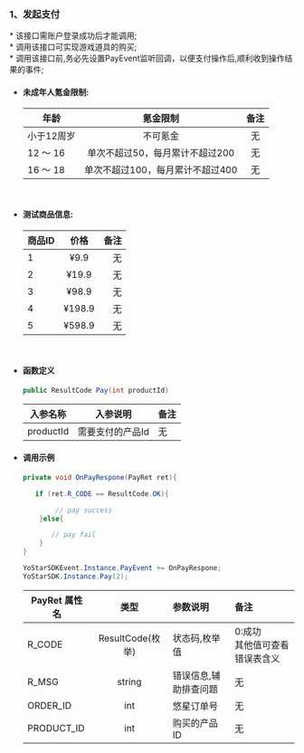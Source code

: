 ### 1、发起支付
\* 该接口需账户登录成功后才能调用;<br/>\* 调用该接口可实现游戏道具的购买;<br/>\* 调用该接口前,务必先设置PayEvent监听回调，以便支付操作后,顺利收到操作结果的事件;


- #### 未成年人氪金限制:
  年龄|氪金限制|备注|
  ---|:--:|:--:|
  小于12周岁|不可氪金|无|
  12 ～ 16|单次不超过50，每月累计不超过200|无|
  16 ～ 18|单次不超过100，每月累计不超过400|无|

 </br>

- #### 测试商品信息:
  商品ID|价格|备注|
  ---|:--:|--:|
  1|¥9.9|无|
  2|¥19.9|无|
  3|¥98.9|无|
  4|¥198.9|无|
  5|¥598.9|无|

 </br>

- #### 函数定义
    ```cs
    public ResultCode Pay(int productId)
    ```

    入参名称|入参说明|备注
    ---|:--:|:--|
    productId|需要支付的产品Id|无|

- #### 调用示例

    ```cs
    private void OnPayRespone(PayRet ret){

       if (ret.R_CODE == ResultCode.OK){

            // pay success
        }else{

           // pay fail
        }
    }

    YoStarSDKEvent.Instance.PayEvent += OnPayRespone;
    YoStarSDK.Instance.Pay(2);
    ```

    PayRet 属性名|类型|参数说明|备注
    ---|:--:|:--|:--|
    R_CODE|ResultCode(枚举)|状态码,枚举值|0:成功<br/> 其他值可查看错误表含义|
    R_MSG|string| 错误信息,辅助排查问题|无 |
    ORDER_ID|int| 悠星订单号|无 |
    PRODUCT_ID|int| 购买的产品ID|无 |

